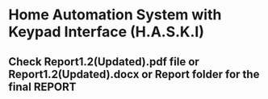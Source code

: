  # Home Automation System with Keypad Interface (H.A.S.K.I)
## Check Report1.2(Updated).pdf file or Report1.2(Updated).docx or Report folder for the final REPORT
 <!--
---
# Table of content
1. About the H.A.S.K.I
    1. Description
    1. Identifying features
    1. State of art
    1. 5W's & 1H and S.W.O.T analysis
1. Requirements
    1. High level requirements
    1. Low level requirements
1. Block Diagram and Blocks explination
    1. Block Diagram
    1. Sensors
    1. Actuators
    1. Micro controller and memory
    1. Sub-system and others
 1. Architecture
    1. Behavioural Diagram
        1. High Level Flow chart Behavioural Diagram
        1. Low Level Flow chart Behavioural Diagram
    1. Structural Diagram
        1. High Level UML Use Case Structural Diagram
        1. Low Level UML Use Case Structural Diagram
1. Test plan and Output
    1. High level test plan
    1. Low level test plan
1. Application

---
# 1 About the H.A.S.K.I
## 1.1 Description
* This project is an Home Automation System with Keypad Interface (H.A.S.K.I). This system helps to control Light, Fans and Doors of our house. There is a keypad present which enables a feature on pressing each number. For example if we press 1 then it opens our maindoor and if we press 2 it closes our main door.There are several features such as fixing a password to our system and even temperature is displayed on our LCD.   
---
## 1.2 Identifying features
* Keypad shall be provided to ease the access of available features.
* Automatic door opening and closing shall be provided along with automatic stop switches to stop once opened completely.
* LCD Display shall be provided to know the option we press.
* Room Temperature shall be displayed on LCD.
* Number of Fans and lights on or off shall be displayed on LCD.
* Security lock is provided to unlock the system.
---
## 1.3 State of art
* The main focus of this project is to control Doors,Fans and Lights through a remote. A security code shall be fixed which ensures security to our house even when remote is misplaced. A LCD screen can be seen which displays the option we enter and also the present status of number of Lights and Fans on or off can be seen. By combining all these features a final product is made known as H.A.S.K.I. As the technology is increasing rapidly these kind of automations are very useful in our daily lives.
---
 ## 1.4 5W's 1H
![5w1h-questions-and-answer (2)](https://user-images.githubusercontent.com/94365143/154832159-976b2ffb-0ea9-4f5c-9d91-a3252c811f75.png)
## Swot Analysis
![image](https://user-images.githubusercontent.com/94365143/154832952-fa8c759f-44fd-47b2-9c2e-6c8b3ba21813.png)

---
# 2 Requirements
## 2.1 High Level Requirements
| ID | High Level Requirements |
| -------- | -------------- |
| HLR1 | System shall control Fan,Light,Doors by pressing a number on Keypad |
| HLR2 | There shall be a LCD to display the numbers we press |
| HLR3 | A password shall be provided for our system |
| HLR4 | System shall detect temperaure |

## 2.2 Low Level Requirements

| ID | Low Level Requirements for HL1|       |ID | Low Level Requirements for HL2|
| -------- | -------------- | ---- |-------- | -------------- |
| LLR1.1 |  According to the values of __Keypad__  Fan,Light shall be controlled | | LLR2.1 | Entered value on keypad shall be displayed on __LCD__ Screen |
| LLR1.2 | According to the values of __Kaypad__ opening,closing of doors shall be controlled || LLR2.2 | Number of Lights and Fans On __LCD__ Screen |
     
| ID | Low Level Requirements for HL3|  |ID | Low Level Requirements for HL4|
| -------- | -------------- | ---- | -------- | -------------- |
| LLR3.1 |  Device shall open when the __Password__ is matched | | LLR4.1 | __Temperature Sensor__ shall detect the room temperature |
| LLR3.2 | Device shall ask to Re-Enter the __Password__ again if entered one is wrong || LLR4.2 | The temperature detected by  __Temperature Sensor__ shall be printed on LCD Screen |
---

# 3 Block Diagram and Blocks explination
## 3.1 BLOCK DIAGRAM
![csmicrowaveoven drawio (1)](https://user-images.githubusercontent.com/94365143/155744126-970fa92c-6787-4c1e-af1d-46a8aad3d82f.png)
## 3.2 SENSORS
* ### Temperature Sensor (Thermistor)
    * This Thermistor is a resistor whose resistance is dependent on temperature here this change in resistence produces change in voltage, this voltage is taken as input to micro controller.
* ### Keypad:
    *  Provides an interface to press a number which helps in controlling Fan,Light and Doors of our house.
* ### Front Stop Switch(MicroSwitch):
    * Stops the door automatically by pressing switch itself when door is completely opened.
* ### Back Stop Switch(MicroSwitch):
    * Stops the door automatically by pressing switch itself when door is completely opened. 

## 3.3 ACTUATORS
* ### LCD Display:
    * Displays each and every value we enter in our keypad along with Temperature.
* ### Light:
    * Lightning inside the room is controlled by light.
* ### Fan:
    * Temperature inside room is controlled by fan.
* ### Motor:
    * Helps in opening and closing our doors.
    
## 3.4 MICRO CONTROLLER AND MEMORY
* ### EEPROM
    * Here this is actually inside the microcontroller
* ### Clock
    * Here we are using internal clock of our micro controller.
* ### MicroController:
    * This is the main component which controls all the above mentioned part or thins of our embedded system.This interfaces keypad and LCD and controlls the fan,light and doors depending on the value we pressed on keypad.
   
 ## 3.5 SUBSYSTEM & OTHERS
* ### Motor Driver Unit:
    * Helps in driving the motor for our door and fan by providing required power for them(we use motor driver L293). 
 ---
# 4 Architecture
* ## 4.1 Behavioural Diagram
    * ### 4.1.1 High Level Flow chart Behavioural Diagram
    ![Homeautomation drawio](https://user-images.githubusercontent.com/94365143/155739910-02eb973e-1fea-4e46-8f63-48e638b3feba.png)
    * ### 4.1.2 Low Level Flow chart Behavioural Diagram
    ![Homeautomationlow drawio (2)](https://user-images.githubusercontent.com/94365143/155739932-ad8d6c8a-44a6-4d26-9d3e-b6906c108c80.png)
* ## 4.2 Structural Diagram
    * ### 4.2.1 High Level UML Use Case Structural Diagram
    ![Homeautomationumlhigh drawio](https://user-images.githubusercontent.com/94365143/155739956-2e768765-460a-49b6-a80b-ecabe5c1a1cd.png)
    * ### 4.2.2 Low Level UML Use Case Structural Diagram
    ![Homeautomationumllow drawio (2)](https://user-images.githubusercontent.com/94365143/155742932-9ed19b51-e759-4085-9508-23bef2a91e94.png)

 ---

# 5 Test plan and output

# 5.1 HIGH LEVEL TEST PLAN

| Test ID | Description | Input | Expected output | Actual Output | Passed Or Not |
| --- | --- | --- | --- | --- | --- |
| 01 | Thermistor | Room Temperature(25°C) | Temperature(25°C) | Temperature(25°C) | To be Done |
| 01 | Thermistor | Room Temperature(35°C) | Temperature(35°C) | Temperature(35°C) | To be Done |
| 02 | Keypad | 1 | 1(Door Opens) | 1(Door Opens) | To be Done |
| 03 | Keypad | 2 | 2(Door Closes) | 2(Door Closes) | To be Done |
| 04 | Keypad | 3 | 3(Ligh On) | 3(Ligh On) | To be Done |
| 05 | Keypad | 3 | 3(Light Off) | 3(Light Off) | To be Done |
| 06 | Keypad | 4 | 4(Fan On) | 4(Fan On) | To be Done |
| 07 | Keypad | 4 | 4(Fan Off) | 4(Fan Off) | To be Done |
| 08 | Keypad | * | * (No of Fan On and Light On) | * (No of Fan On and Light On) | To be Done |
| 09 | Keypad | # | # (Restarts our system) | * (Restarted our system) | To be Done |

### Here below are the some of the *unity test/ unity framework* test plans there are so many but I have only mentiones some of the test cases here.

# 5.2 LOW LEVEL TEST PLAN

| Test ID | Description | Input | Expected output | Actual Output | Passed Or Not |
| --- | --- | --- | --- | --- | --- |

| Test ID (for LCD)| Description | Input | Expected output | Actual Output | passed/not |
| --- | --- | --- | --- | --- | --- |
| 01 | Check for LCD_Char() | A  | A |  A | To be done |
| 02 | Check for LCD_String() | Manjunadh | Manjunadh | Manjunadh | To be done |
| 03 | Check for LCD_String() | Home | Home | Home | To be done |


| Test ID (for ADC)| Description | Input | Expected output | Actual Output | passed/not |
| --- | --- | --- | --- | --- | --- |
| 01 | Check for ADC_Read() | To be done | To be done |  To be done | To be done |
| 02 | Check for ADC_Read() | To be done | To be done |  To be done | To be done |

| Test ID (for mapping, map)| Description | Input | Expected output | Actual Output | passed/not |
| --- | --- | --- | --- | --- | --- |
| 01 | Check for map() | To be done | To be done |  To be done | To be done |
| 02 | Check for map() | To be done | To be done |  To be done | To be done |
| 03 | Check for map() | To be done | To be done |  To be done | To be done |
---
# 6 Application
* This system can be used in Automation of Houses,Industries,Stadiums etc...
* This system can be used in Light Control of Houses,Industries,Stadiums etc...
* This system can be used in Fan Control of Houses,Industries,Stadiums etc...
* This system can be used in Door Control of Houses,Industries,Stadiums etc...
* This system can be used in Automatic Temperature Detector of Houses,Industries,Stadiums etc...
* This system can be used to know number of appliances "On" status of Houses,Industries,Stadiums etc... 
---






 -->
